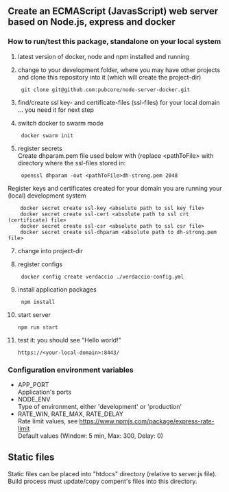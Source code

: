 ## Create an ECMAScript (JavasScript) web server based on Node.js, express and docker

### How to run/test this package, standalone on your local system

1. latest version of docker, node and npm installed and running

2. change to your development folder, where you may have other projects and clone this repository into it (which will create the project-dir)

		git clone git@github.com:pubcore/node-server-docker.git 		

4. find/create ssl key- and certificate-files (ssl-files) for your local domain
... you need it for next step

5. switch docker to swarm mode

		docker swarm init

6. register secrets  
Create dhparam.pem file used below with (replace  &lt;pathToFile&gt; with directory where the ssl-files stored in:

		openssl dhparam -out <pathToFile>dh-strong.pem 2048
Register keys and certificates created for your domain you are running your (local) development system

		docker secret create ssl-key <absolute path to ssl key file>
		docker secret create ssl-cert <absolute path to ssl crt (certificate) file>
		docker secret create ssl-csr <absolute path to ssl csr file>
		docker secret create ssl-dhparam <absolute path to dh-strong.pem file>

7. change into project-dir

8. register configs

		docker config create verdaccio ./verdaccio-config.yml

9. install application packages

		npm install

10. start server

		npm run start

11. test it: you should see "Hello world!"

		https://<your-local-domain>:8443/

### Configuration environment variables
* APP_PORT  
Application's ports
* NODE_ENV  
Type of environment, either 'development' or 'production'
* RATE_WIN, RATE_MAX, RATE_DELAY  
Rate limit values, see https://www.npmjs.com/package/express-rate-limit  
Default values (Window: 5 min, Max: 300, Delay: 0)

## Static files
Static files can be placed into "htdocs" directory (relative to server.js file). Build process must update/copy compent's files into this directory.
